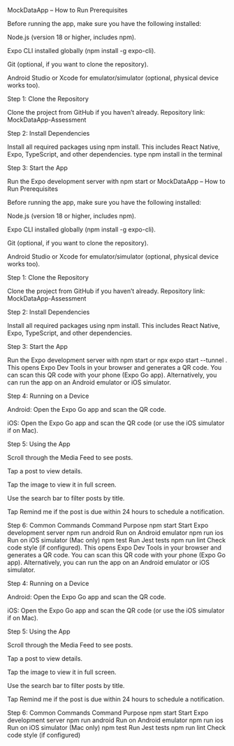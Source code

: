 MockDataApp – How to Run
Prerequisites

Before running the app, make sure you have the following installed:

Node.js (version 18 or higher, includes npm).

Expo CLI installed globally (npm install -g expo-cli).

Git (optional, if you want to clone the repository).

Android Studio or Xcode for emulator/simulator (optional, physical device works too).

Step 1: Clone the Repository

Clone the project from GitHub if you haven’t already.
Repository link: MockDataApp-Assessment

Step 2: Install Dependencies

Install all required packages using npm install.
This includes React Native, Expo, TypeScript, and other dependencies.
type npm install in the terminal

Step 3: Start the App

Run the Expo development server with npm start or MockDataApp – How to Run
Prerequisites

Before running the app, make sure you have the following installed:

Node.js (version 18 or higher, includes npm).

Expo CLI installed globally (npm install -g expo-cli).

Git (optional, if you want to clone the repository).

Android Studio or Xcode for emulator/simulator (optional, physical device works too).

Step 1: Clone the Repository

Clone the project from GitHub if you haven’t already.
Repository link: MockDataApp-Assessment

Step 2: Install Dependencies

Install all required packages using npm install.
This includes React Native, Expo, TypeScript, and other dependencies.

Step 3: Start the App

Run the Expo development server with npm start or npx expo start --tunnel .
This opens Expo Dev Tools in your browser and generates a QR code.
You can scan this QR code with your phone (Expo Go app).
Alternatively, you can run the app on an Android emulator or iOS simulator.

Step 4: Running on a Device

Android: Open the Expo Go app and scan the QR code.

iOS: Open the Expo Go app and scan the QR code (or use the iOS simulator if on Mac).

Step 5: Using the App

Scroll through the Media Feed to see posts.

Tap a post to view details.

Tap the image to view it in full screen.

Use the search bar to filter posts by title.

Tap Remind me if the post is due within 24 hours to schedule a notification.

Step 6: Common Commands
Command	Purpose
npm start	Start Expo development server
npm run android	Run on Android emulator
npm run ios	Run on iOS simulator (Mac only)
npm test	Run Jest tests
npm run lint	Check code style (if configured).
This opens Expo Dev Tools in your browser and generates a QR code.
You can scan this QR code with your phone (Expo Go app).
Alternatively, you can run the app on an Android emulator or iOS simulator.

Step 4: Running on a Device

Android: Open the Expo Go app and scan the QR code.

iOS: Open the Expo Go app and scan the QR code (or use the iOS simulator if on Mac).

Step 5: Using the App

Scroll through the Media Feed to see posts.

Tap a post to view details.

Tap the image to view it in full screen.

Use the search bar to filter posts by title.

Tap Remind me if the post is due within 24 hours to schedule a notification.

Step 6: Common Commands
Command	Purpose
npm start	Start Expo development server
npm run android	Run on Android emulator
npm run ios	Run on iOS simulator (Mac only)
npm test	Run Jest tests
npm run lint	Check code style (if configured)
